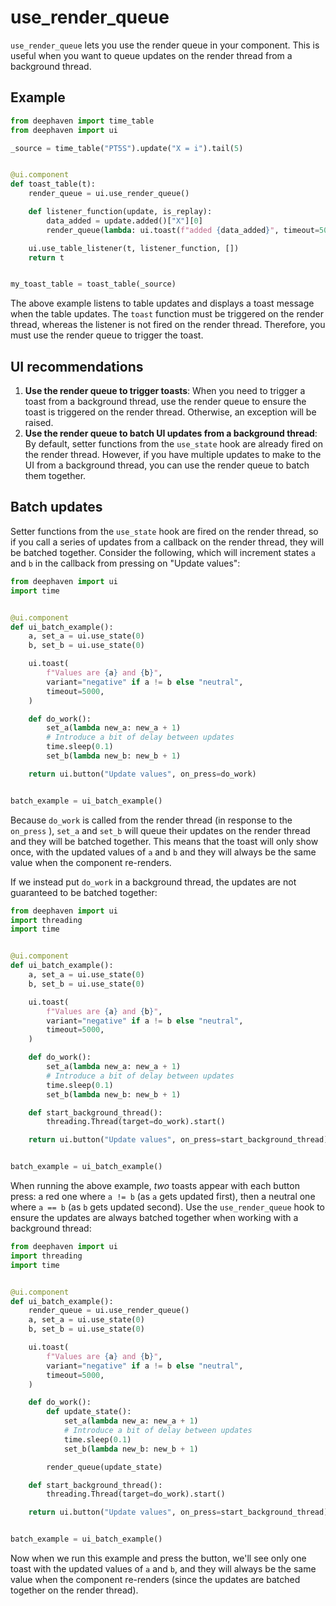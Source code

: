 # use_render_queue

`use_render_queue` lets you use the render queue in your component. This is useful when you want to queue updates on the render thread from a background thread.

## Example

```python
from deephaven import time_table
from deephaven import ui

_source = time_table("PT5S").update("X = i").tail(5)


@ui.component
def toast_table(t):
    render_queue = ui.use_render_queue()

    def listener_function(update, is_replay):
        data_added = update.added()["X"][0]
        render_queue(lambda: ui.toast(f"added {data_added}", timeout=5000))

    ui.use_table_listener(t, listener_function, [])
    return t


my_toast_table = toast_table(_source)
```

The above example listens to table updates and displays a toast message when the table updates. The `toast` function must be triggered on the render thread, whereas the listener is not fired on the render thread. Therefore, you must use the render queue to trigger the toast.

## UI recommendations

1. **Use the render queue to trigger toasts**: When you need to trigger a toast from a background thread, use the render queue to ensure the toast is triggered on the render thread. Otherwise, an exception will be raised.
2. **Use the render queue to batch UI updates from a background thread**: By default, setter functions from the `use_state` hook are already fired on the render thread. However, if you have multiple updates to make to the UI from a background thread, you can use the render queue to batch them together.

## Batch updates

Setter functions from the `use_state` hook are fired on the render thread, so if you call a series of updates from a callback on the render thread, they will be batched together. Consider the following, which will increment states `a` and `b` in the callback from pressing on "Update values":

```python
from deephaven import ui
import time


@ui.component
def ui_batch_example():
    a, set_a = ui.use_state(0)
    b, set_b = ui.use_state(0)

    ui.toast(
        f"Values are {a} and {b}",
        variant="negative" if a != b else "neutral",
        timeout=5000,
    )

    def do_work():
        set_a(lambda new_a: new_a + 1)
        # Introduce a bit of delay between updates
        time.sleep(0.1)
        set_b(lambda new_b: new_b + 1)

    return ui.button("Update values", on_press=do_work)


batch_example = ui_batch_example()
```

Because `do_work` is called from the render thread (in response to the `on_press` ), `set_a` and `set_b` will queue their updates on the render thread and they will be batched together. This means that the toast will only show once, with the updated values of `a` and `b` and they will always be the same value when the component re-renders.

If we instead put `do_work` in a background thread, the updates are not guaranteed to be batched together:

```python
from deephaven import ui
import threading
import time


@ui.component
def ui_batch_example():
    a, set_a = ui.use_state(0)
    b, set_b = ui.use_state(0)

    ui.toast(
        f"Values are {a} and {b}",
        variant="negative" if a != b else "neutral",
        timeout=5000,
    )

    def do_work():
        set_a(lambda new_a: new_a + 1)
        # Introduce a bit of delay between updates
        time.sleep(0.1)
        set_b(lambda new_b: new_b + 1)

    def start_background_thread():
        threading.Thread(target=do_work).start()

    return ui.button("Update values", on_press=start_background_thread)


batch_example = ui_batch_example()
```

When running the above example,  _two_ toasts appear with each button press: a red one where `a != b` (as `a` gets updated first), then a neutral one where `a == b` (as `b` gets updated second). Use the `use_render_queue` hook to ensure the updates are always batched together when working with a background thread:

```python
from deephaven import ui
import threading
import time


@ui.component
def ui_batch_example():
    render_queue = ui.use_render_queue()
    a, set_a = ui.use_state(0)
    b, set_b = ui.use_state(0)

    ui.toast(
        f"Values are {a} and {b}",
        variant="negative" if a != b else "neutral",
        timeout=5000,
    )

    def do_work():
        def update_state():
            set_a(lambda new_a: new_a + 1)
            # Introduce a bit of delay between updates
            time.sleep(0.1)
            set_b(lambda new_b: new_b + 1)

        render_queue(update_state)

    def start_background_thread():
        threading.Thread(target=do_work).start()

    return ui.button("Update values", on_press=start_background_thread)


batch_example = ui_batch_example()
```

Now when we run this example and press the button, we'll see only one toast with the updated values of `a` and `b`, and they will always be the same value when the component re-renders (since the updates are batched together on the render thread).
